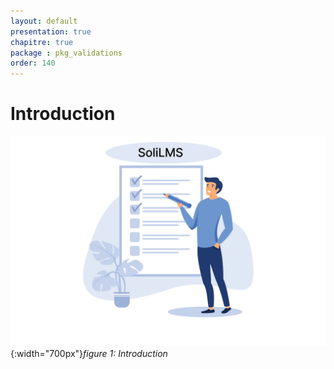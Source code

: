 ```yaml
---
layout: default
presentation: true
chapitre: true
package : pkg_validations
order: 140
---
```




# Introduction

![Introduction](./images/introduction.png){:width="700px"}*figure 1: Introduction*

<!-- note -->



<!-- new slide -->

